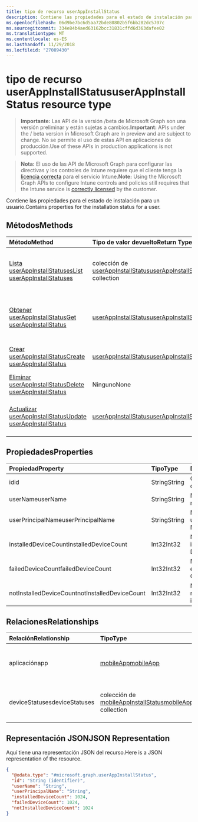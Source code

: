 ```yaml
---
title: tipo de recurso userAppInstallStatus
description: Contiene las propiedades para el estado de instalación para un usuario.
ms.openlocfilehash: 06d9be7bc6d5aa72bde80802b5f6bb282dc5707c
ms.sourcegitcommit: 334e84b4aed63162bcc31831cffd6d363dafee02
ms.translationtype: MT
ms.contentlocale: es-ES
ms.lasthandoff: 11/29/2018
ms.locfileid: "27089430"
---
```

# <a name="userappinstallstatus-resource-type"></a><span data-ttu-id="55f1d-103">tipo de recurso userAppInstallStatus</span><span class="sxs-lookup"><span data-stu-id="55f1d-103">userAppInstallStatus resource type</span></span>

> <span data-ttu-id="55f1d-104">**Importante:** Las API de la versión /beta de Microsoft Graph son una versión preliminar y están sujetas a cambios.</span><span class="sxs-lookup"><span data-stu-id="55f1d-104">**Important:** APIs under the / beta version in Microsoft Graph are in preview and are subject to change.</span></span> <span data-ttu-id="55f1d-105">No se permite el uso de estas API en aplicaciones de producción.</span><span class="sxs-lookup"><span data-stu-id="55f1d-105">Use of these APIs in production applications is not supported.</span></span>

> <span data-ttu-id="55f1d-106">**Nota:** El uso de las API de Microsoft Graph para configurar las directivas y los controles de Intune requiere que el cliente tenga la [licencia correcta](https://go.microsoft.com/fwlink/?linkid=839381) para el servicio Intune.</span><span class="sxs-lookup"><span data-stu-id="55f1d-106">**Note:** Using the Microsoft Graph APIs to configure Intune controls and policies still requires that the Intune service is [correctly licensed](https://go.microsoft.com/fwlink/?linkid=839381) by the customer.</span></span>

<span data-ttu-id="55f1d-107">Contiene las propiedades para el estado de instalación para un usuario.</span><span class="sxs-lookup"><span data-stu-id="55f1d-107">Contains properties for the installation status for a user.</span></span>
## <a name="methods"></a><span data-ttu-id="55f1d-108">Métodos</span><span class="sxs-lookup"><span data-stu-id="55f1d-108">Methods</span></span>
|<span data-ttu-id="55f1d-109">Método</span><span class="sxs-lookup"><span data-stu-id="55f1d-109">Method</span></span>|<span data-ttu-id="55f1d-110">Tipo de valor devuelto</span><span class="sxs-lookup"><span data-stu-id="55f1d-110">Return Type</span></span>|<span data-ttu-id="55f1d-111">Descripción</span><span class="sxs-lookup"><span data-stu-id="55f1d-111">Description</span></span>|
|:---|:---|:---|
|[<span data-ttu-id="55f1d-112">Lista userAppInstallStatuses</span><span class="sxs-lookup"><span data-stu-id="55f1d-112">List userAppInstallStatuses</span></span>](../api/intune-apps-userappinstallstatus-list.md)|<span data-ttu-id="55f1d-113">colección de [userAppInstallStatus](../resources/intune-apps-userappinstallstatus.md)</span><span class="sxs-lookup"><span data-stu-id="55f1d-113">[userAppInstallStatus](../resources/intune-apps-userappinstallstatus.md) collection</span></span>|<span data-ttu-id="55f1d-114">Propiedades de la lista y relaciones de los objetos [userAppInstallStatus](../resources/intune-apps-userappinstallstatus.md) .</span><span class="sxs-lookup"><span data-stu-id="55f1d-114">List properties and relationships of the [userAppInstallStatus](../resources/intune-apps-userappinstallstatus.md) objects.</span></span>|
|[<span data-ttu-id="55f1d-115">Obtener userAppInstallStatus</span><span class="sxs-lookup"><span data-stu-id="55f1d-115">Get userAppInstallStatus</span></span>](../api/intune-apps-userappinstallstatus-get.md)|[<span data-ttu-id="55f1d-116">userAppInstallStatus</span><span class="sxs-lookup"><span data-stu-id="55f1d-116">userAppInstallStatus</span></span>](../resources/intune-apps-userappinstallstatus.md)|<span data-ttu-id="55f1d-117">Leer las propiedades y las relaciones del objeto [userAppInstallStatus](../resources/intune-apps-userappinstallstatus.md) .</span><span class="sxs-lookup"><span data-stu-id="55f1d-117">Read properties and relationships of the [userAppInstallStatus](../resources/intune-apps-userappinstallstatus.md) object.</span></span>|
|[<span data-ttu-id="55f1d-118">Crear userAppInstallStatus</span><span class="sxs-lookup"><span data-stu-id="55f1d-118">Create userAppInstallStatus</span></span>](../api/intune-apps-userappinstallstatus-create.md)|[<span data-ttu-id="55f1d-119">userAppInstallStatus</span><span class="sxs-lookup"><span data-stu-id="55f1d-119">userAppInstallStatus</span></span>](../resources/intune-apps-userappinstallstatus.md)|<span data-ttu-id="55f1d-120">Crear un nuevo objeto [userAppInstallStatus](../resources/intune-apps-userappinstallstatus.md) .</span><span class="sxs-lookup"><span data-stu-id="55f1d-120">Create a new [userAppInstallStatus](../resources/intune-apps-userappinstallstatus.md) object.</span></span>|
|[<span data-ttu-id="55f1d-121">Eliminar userAppInstallStatus</span><span class="sxs-lookup"><span data-stu-id="55f1d-121">Delete userAppInstallStatus</span></span>](../api/intune-apps-userappinstallstatus-delete.md)|<span data-ttu-id="55f1d-122">Ninguno</span><span class="sxs-lookup"><span data-stu-id="55f1d-122">None</span></span>|<span data-ttu-id="55f1d-123">Elimina un [userAppInstallStatus](../resources/intune-apps-userappinstallstatus.md).</span><span class="sxs-lookup"><span data-stu-id="55f1d-123">Deletes a [userAppInstallStatus](../resources/intune-apps-userappinstallstatus.md).</span></span>|
|[<span data-ttu-id="55f1d-124">Actualizar userAppInstallStatus</span><span class="sxs-lookup"><span data-stu-id="55f1d-124">Update userAppInstallStatus</span></span>](../api/intune-apps-userappinstallstatus-update.md)|[<span data-ttu-id="55f1d-125">userAppInstallStatus</span><span class="sxs-lookup"><span data-stu-id="55f1d-125">userAppInstallStatus</span></span>](../resources/intune-apps-userappinstallstatus.md)|<span data-ttu-id="55f1d-126">Actualizar las propiedades de un objeto [userAppInstallStatus](../resources/intune-apps-userappinstallstatus.md) .</span><span class="sxs-lookup"><span data-stu-id="55f1d-126">Update the properties of a [userAppInstallStatus](../resources/intune-apps-userappinstallstatus.md) object.</span></span>|

## <a name="properties"></a><span data-ttu-id="55f1d-127">Propiedades</span><span class="sxs-lookup"><span data-stu-id="55f1d-127">Properties</span></span>
|<span data-ttu-id="55f1d-128">Propiedad</span><span class="sxs-lookup"><span data-stu-id="55f1d-128">Property</span></span>|<span data-ttu-id="55f1d-129">Tipo</span><span class="sxs-lookup"><span data-stu-id="55f1d-129">Type</span></span>|<span data-ttu-id="55f1d-130">Descripción</span><span class="sxs-lookup"><span data-stu-id="55f1d-130">Description</span></span>|
|:---|:---|:---|
|<span data-ttu-id="55f1d-131">id</span><span class="sxs-lookup"><span data-stu-id="55f1d-131">id</span></span>|<span data-ttu-id="55f1d-132">String</span><span class="sxs-lookup"><span data-stu-id="55f1d-132">String</span></span>|<span data-ttu-id="55f1d-133">Clave de la entidad.</span><span class="sxs-lookup"><span data-stu-id="55f1d-133">Key of the entity.</span></span>|
|<span data-ttu-id="55f1d-134">userName</span><span class="sxs-lookup"><span data-stu-id="55f1d-134">userName</span></span>|<span data-ttu-id="55f1d-135">String</span><span class="sxs-lookup"><span data-stu-id="55f1d-135">String</span></span>|<span data-ttu-id="55f1d-136">Nombre de usuario.</span><span class="sxs-lookup"><span data-stu-id="55f1d-136">User name.</span></span>|
|<span data-ttu-id="55f1d-137">userPrincipalName</span><span class="sxs-lookup"><span data-stu-id="55f1d-137">userPrincipalName</span></span>|<span data-ttu-id="55f1d-138">String</span><span class="sxs-lookup"><span data-stu-id="55f1d-138">String</span></span>|<span data-ttu-id="55f1d-139">Nombre Principal de usuario.</span><span class="sxs-lookup"><span data-stu-id="55f1d-139">User Principal Name.</span></span>|
|<span data-ttu-id="55f1d-140">installedDeviceCount</span><span class="sxs-lookup"><span data-stu-id="55f1d-140">installedDeviceCount</span></span>|<span data-ttu-id="55f1d-141">Int32</span><span class="sxs-lookup"><span data-stu-id="55f1d-141">Int32</span></span>|<span data-ttu-id="55f1d-142">Número de dispositivos instalados.</span><span class="sxs-lookup"><span data-stu-id="55f1d-142">Installed Device Count.</span></span>|
|<span data-ttu-id="55f1d-143">failedDeviceCount</span><span class="sxs-lookup"><span data-stu-id="55f1d-143">failedDeviceCount</span></span>|<span data-ttu-id="55f1d-144">Int32</span><span class="sxs-lookup"><span data-stu-id="55f1d-144">Int32</span></span>|<span data-ttu-id="55f1d-145">Número de dispositivos erróneos.</span><span class="sxs-lookup"><span data-stu-id="55f1d-145">Failed Device Count.</span></span>|
|<span data-ttu-id="55f1d-146">notInstalledDeviceCount</span><span class="sxs-lookup"><span data-stu-id="55f1d-146">notInstalledDeviceCount</span></span>|<span data-ttu-id="55f1d-147">Int32</span><span class="sxs-lookup"><span data-stu-id="55f1d-147">Int32</span></span>|<span data-ttu-id="55f1d-148">Número de dispositivos no instalados.</span><span class="sxs-lookup"><span data-stu-id="55f1d-148">Not installed device count.</span></span>|

## <a name="relationships"></a><span data-ttu-id="55f1d-149">Relaciones</span><span class="sxs-lookup"><span data-stu-id="55f1d-149">Relationships</span></span>
|<span data-ttu-id="55f1d-150">Relación</span><span class="sxs-lookup"><span data-stu-id="55f1d-150">Relationship</span></span>|<span data-ttu-id="55f1d-151">Tipo</span><span class="sxs-lookup"><span data-stu-id="55f1d-151">Type</span></span>|<span data-ttu-id="55f1d-152">Descripción</span><span class="sxs-lookup"><span data-stu-id="55f1d-152">Description</span></span>|
|:---|:---|:---|
|<span data-ttu-id="55f1d-153">aplicación</span><span class="sxs-lookup"><span data-stu-id="55f1d-153">app</span></span>|[<span data-ttu-id="55f1d-154">mobileApp</span><span class="sxs-lookup"><span data-stu-id="55f1d-154">mobileApp</span></span>](../resources/intune-apps-mobileapp.md)|<span data-ttu-id="55f1d-155">El vínculo de navegación a la aplicación móvil.</span><span class="sxs-lookup"><span data-stu-id="55f1d-155">The navigation link to the mobile app.</span></span>|
|<span data-ttu-id="55f1d-156">deviceStatuses</span><span class="sxs-lookup"><span data-stu-id="55f1d-156">deviceStatuses</span></span>|<span data-ttu-id="55f1d-157">colección de [mobileAppInstallStatus](../resources/intune-apps-mobileappinstallstatus.md)</span><span class="sxs-lookup"><span data-stu-id="55f1d-157">[mobileAppInstallStatus](../resources/intune-apps-mobileappinstallstatus.md) collection</span></span>|<span data-ttu-id="55f1d-158">El estado de instalación de la aplicación en los dispositivos.</span><span class="sxs-lookup"><span data-stu-id="55f1d-158">The install state of the app on devices.</span></span>|

## <a name="json-representation"></a><span data-ttu-id="55f1d-159">Representación JSON</span><span class="sxs-lookup"><span data-stu-id="55f1d-159">JSON Representation</span></span>
<span data-ttu-id="55f1d-160">Aquí tiene una representación JSON del recurso.</span><span class="sxs-lookup"><span data-stu-id="55f1d-160">Here is a JSON representation of the resource.</span></span>
<!-- {
  "blockType": "resource",
  "keyProperty": "id",
  "@odata.type": "microsoft.graph.userAppInstallStatus"
}
-->
``` json
{
  "@odata.type": "#microsoft.graph.userAppInstallStatus",
  "id": "String (identifier)",
  "userName": "String",
  "userPrincipalName": "String",
  "installedDeviceCount": 1024,
  "failedDeviceCount": 1024,
  "notInstalledDeviceCount": 1024
}
```





